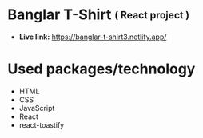 # Banglar T-Shirt <sub><sup>( React project )<sup/><sub/>
* **Live link:** https://banglar-t-shirt3.netlify.app/
# Used packages/technology
* HTML
* CSS
* JavaScript
* React
* react-toastify
